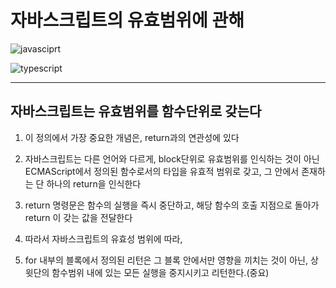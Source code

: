 # **자바스크립트의 유효범위에 관해**

![javasciprt](https://img.shields.io/badge/javascript-up%20to%20date-yellow)

![typescript](https://img.shields.io/badge/typescript-up%20to%20date-blue)

---

## 자바스크립트는 유효범위를 함수단위로 갖는다
1. 이 정의에서 가장 중요한 개념은, return과의 연관성에 있다

2. 자바스크립트는 다른 언어와 다르게, block단위로 유효범위를 인식하는 것이 아닌 ECMAScript에서 정의된 함수로서의 타입을 유효적 범위로 갖고, 그 안에서 존재하는 단 하나의 return을 인식한다
   
3. return 명령문은 함수의 실행을 즉시 중단하고, 해당 함수의 호출 지점으로 돌아가 return 이 갖는 값을 전달한다
4. 따라서 자바스크립트의 유효성 범위에 따라,
5. for 내부의 블록에서 정의된 리턴은 그 블록 안에서만 영향을 끼치는 것이 아닌, 상윗단의 함수범위 내에 있는 모든 실행을 중지시키고 리턴한다.(중요)
